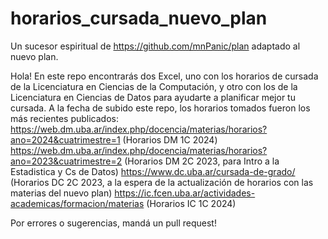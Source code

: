 # horarios_cursada_nuevo_plan
Un sucesor espiritual de https://github.com/mnPanic/plan adaptado al nuevo plan.

Hola! En este repo encontrarás dos Excel, uno con los horarios de cursada de la Licenciatura en Ciencias de la Computación, y otro con los de la Licenciatura en Ciencias de Datos para ayudarte a planificar mejor tu cursada. A la fecha de subido este repo, los horarios tomados fueron los más recientes publicados:
https://web.dm.uba.ar/index.php/docencia/materias/horarios?ano=2024&cuatrimestre=1 (Horarios DM 1C 2024)
https://web.dm.uba.ar/index.php/docencia/materias/horarios?ano=2023&cuatrimestre=2 (Horarios DM 2C 2023, para Intro a la Estadistica y Cs de Datos)
https://www.dc.uba.ar/cursada-de-grado/ (Horarios DC 2C 2023, a la espera de la actualización de horarios con las materias del nuevo plan)
https://ic.fcen.uba.ar/actividades-academicas/formacion/materias (Horarios IC 1C 2024)

Por errores o sugerencias, mandá un pull request!
